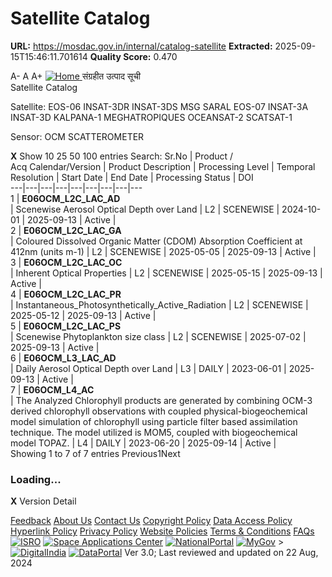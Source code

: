 # Satellite Catalog

**URL:** https://mosdac.gov.in/internal/catalog-satellite
**Extracted:** 2025-09-15T15:46:11.701614
**Quality Score:** 0.470

A- A A+
[ ![Home](https://mosdac.gov.in/sites/default/files/mosdac_small.png) ](https://mosdac.gov.in/ "Home")
संग्रहीत उत्पाद सूची   
Satellite Catalog  

Satellite: EOS-06 INSAT-3DR INSAT-3DS MSG SARAL EOS-07 INSAT-3A INSAT-3D KALPANA-1 MEGHATROPIQUES OCEANSAT-2 SCATSAT-1   

Sensor: OCM SCATTEROMETER   
  

**X**
Show 10 25 50 100 entries
Search:
Sr.No | Product /  
Acq Calendar/Version  | Product Description | Processing Level | Temporal Resolution | Start Date | End Date | Processing Status | DOI  
---|---|---|---|---|---|---|---|---  
1 |  **E06OCM_L2C_LAC_AD**  
| Scenewise Aerosol Optical Depth over Land | L2 | SCENEWISE | 2024-10-01 | 2025-09-13 | Active | [](https://dx.doi.org/)  
2 |  **E06OCM_L2C_LAC_GA**  
| Coloured Dissolved Organic Matter (CDOM) Absorption Coefficient at 412nm (units m-1) | L2 | SCENEWISE | 2025-05-05 | 2025-09-13 | Active | [](https://dx.doi.org/)  
3 |  **E06OCM_L2C_LAC_OC**  
| Inherent Optical Properties | L2 | SCENEWISE | 2025-05-15 | 2025-09-13 | Active | [](https://dx.doi.org/)  
4 |  **E06OCM_L2C_LAC_PR**  
| Instantaneous_Photosynthetically_Active_Radiation | L2 | SCENEWISE | 2025-05-12 | 2025-09-13 | Active | [](https://dx.doi.org/)  
5 |  **E06OCM_L2C_LAC_PS**  
| Scenewise Phytoplankton size class | L2 | SCENEWISE | 2025-07-02 | 2025-09-13 | Active | [](https://dx.doi.org/)  
6 |  **E06OCM_L3_LAC_AD**  
| Daily Aerosol Optical Depth over Land | L3 | DAILY | 2023-06-01 | 2025-09-13 | Active | [](https://dx.doi.org/)  
7 |  **E06OCM_L4_AC**  
| The Analyzed Chlorophyll products are generated by combining OCM-3 derived chlorophyll observations with coupled physical-biogeochemical model simulation of chlorophyll using particle filter based assimilation technique. The model utilized is MOM5, coupled with biogeochemical model TOPAZ. | L4 | DAILY | 2023-06-20 | 2025-09-14 | Active | [](https://dx.doi.org/)  
Showing 1 to 7 of 7 entries
Previous1Next
### Loading...
**X**
Version Detail
  

[](javascript:void\(0\);)
[Feedback](https://mosdac.gov.in/mosdac-feedback)
[About Us](https://mosdac.gov.in/about-us)
[Contact Us](https://mosdac.gov.in/contact-us)
[Copyright Policy](https://mosdac.gov.in/copyright-policy)
[Data Access Policy](https://mosdac.gov.in/data-access-policy)
[Hyperlink Policy](https://mosdac.gov.in/hyperlink-policy)
[Privacy Policy](https://mosdac.gov.in/privacy-policy)
[Website Policies](https://mosdac.gov.in/website-policies)
[Terms & Conditions](https://mosdac.gov.in/terms-conditions)
[FAQs](https://mosdac.gov.in/faq-page)
[![ISRO](https://mosdac.gov.in/sites/default/files/styles/thumbnail/public/logo-transparent.png?itok=IUS20l-w)](http://www.isro.gov.in) [![Space Applications Center](https://mosdac.gov.in/sites/default/files/styles/thumbnail/public/saclogo.png?itok=_Jv4AuIn)](http://www.sac.gov.in) [![NationalPortal](https://mosdac.gov.in/sites/default/files/styles/thumbnail/public/india-gov_0.png?itok=yssAPH3m)](http://www.india.gov.in) [![MyGov](https://mosdac.gov.in/sites/default/files/styles/thumbnail/public/mygov_0.png?itok=Po-dzdT3)](http://mygov.in/) >[![DigitalIndia](https://mosdac.gov.in/sites/default/files/styles/thumbnail/public/digital-india_0.png?itok=ntlP7atE)](http://www.digitalindia.gov.in/) [![DataPortal](https://mosdac.gov.in/sites/default/files/styles/thumbnail/public/data-gov.png?itok=qYA78FgB)](http://data.gov.in)
Ver 3.0; Last reviewed and updated on 22 Aug, 2024 
